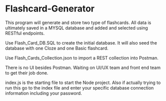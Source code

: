 # Flashcard-Generator
This program will generate and store two type of flashcards.  All data is ultimately saved in a MYSQL database and added and selected using RESTful endpoints.

Use Flash_Card_DB.SQL to create the initial database.  It will also seed the database with one Cloze and one Basic flashcard.

Use Flash_Cards_Collection.json to import a REST collection into Postman.

There is no UI besides Postman.  Waiting on UI/UX team and front end team to get their job done.

index.js is the starting file to start the Node project.  Also if actually trying to run this go to the index file and enter your specific database connection information including your password.
